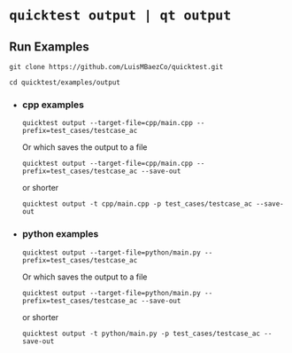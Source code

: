`quicktest output | qt output`
============

## Run Examples

```shell
git clone https://github.com/LuisMBaezCo/quicktest.git

cd quicktest/examples/output
```

* ### cpp examples
   
    ```shell
    quicktest output --target-file=cpp/main.cpp --prefix=test_cases/testcase_ac
    ```
    Or which saves the output to a file
    ```shell
    quicktest output --target-file=cpp/main.cpp --prefix=test_cases/testcase_ac --save-out
    ```

    or shorter

    ```shell
    quicktest output -t cpp/main.cpp -p test_cases/testcase_ac --save-out
    ```

* ### python examples
    
    ```shell
    quicktest output --target-file=python/main.py --prefix=test_cases/testcase_ac
    ```
    Or which saves the output to a file
    ```shell
    quicktest output --target-file=python/main.py --prefix=test_cases/testcase_ac --save-out
    ```

    or shorter

    ```shell
    quicktest output -t python/main.py -p test_cases/testcase_ac --save-out
    ```
